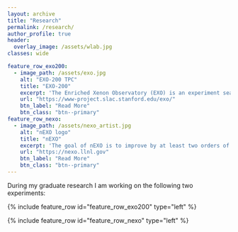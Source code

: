 ```yaml
---
layout: archive
title: "Research"
permalink: /research/
author_profile: true
header:
  overlay_image: /assets/wlab.jpg
classes: wide

feature_row_exo200:
  - image_path: /assets/exo.jpg
    alt: "EXO-200 TPC"
    title: "EXO-200"
    excerpt: 'The Enriched Xenon Observatory (EXO) is an experiment searching for the neutrino-less double beta decay $(0\nu\beta\beta)$ of the isotope ${}^{136}\mathrm{Xe}$. It is a hypothetical decay that can only occur if neutrinos are Majorana fermions, which means that neutrinos are their own anti-particles. The detector technology used is a time projection chamber (TPC) filled with around 150kg of liquid xenon.'
    url: "https://www-project.slac.stanford.edu/exo/"
    btn_label: "Read More"
    btn_class: "btn--primary"
feature_row_nexo:
  - image_path: /assets/nexo_artist.jpg
    alt: "nEXO logo"
    title: "nEXO"
    excerpt: 'The goal of nEXO is to improve by at least two orders of magnitude in half-life sensitivity upon current generation experiment, reaching a half-life sensitivity of $\geq 10^{28}$ years.'
    url: "https://nexo.llnl.gov"
    btn_label: "Read More"
    btn_class: "btn--primary"
---
```


During my graduate research I am working on the following two experiments: 

{% include feature_row id="feature_row_exo200" type="left" %}

{% include feature_row id="feature_row_nexo" type="left" %}

